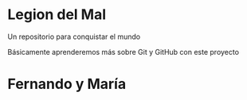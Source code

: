 # Legion del Mal
Un repositorio para conquistar el mundo

Básicamente aprenderemos más sobre Git y GitHub con este proyecto


# Fernando y María


